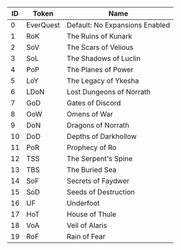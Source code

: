 |ID|Token|Name|
|--- |--- |--- |
|0|EverQuest|Default: No Expansions Enabled|
|1|RoK|The Ruins of Kunark|
|2|SoV|The Scars of Velious|
|3|SoL|The Shadows of Luclin|
|4|PoP|The Planes of Power|
|5|LoY|The Legacy of Ykesha|
|6|LDoN|Lost Dungeons of Norrath|
|7|GoD|Gates of Discord|
|8|OoW|Omens of War|
|9|DoN|Dragons of Norrath|
|10|DoD|Depths of Darkhollow|
|11|PoR|Prophecy of Ro|
|12|TSS|The Serpent's Spine|
|13|TBS|The Buried Sea|
|14|SoF|Secrets of Faydwer|
|15|SoD|Seeds of Destruction|
|16|UF|Underfoot|
|17|HoT|House of Thule|
|18|VoA|Veil of Alaris|
|19|RoF|Rain of Fear|

